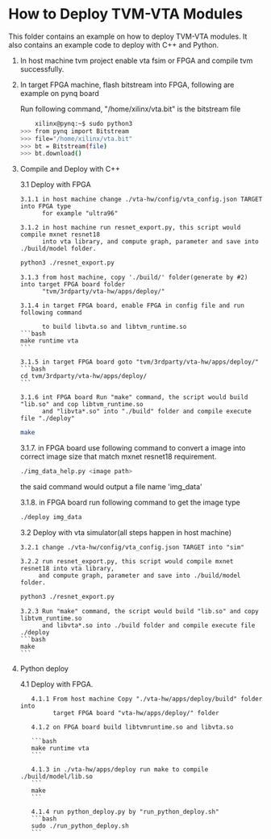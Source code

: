 <!--- Licensed to the Apache Software Foundation (ASF) under one -->
<!--- or more contributor license agreements.  See the NOTICE file -->
<!--- distributed with this work for additional information -->
<!--- regarding copyright ownership.  The ASF licenses this file -->
<!--- to you under the Apache License, Version 2.0 (the -->
<!--- "License"); you may not use this file except in compliance -->
<!--- with the License.  You may obtain a copy of the License at -->

<!---   http://www.apache.org/licenses/LICENSE-2.0 -->

<!--- Unless required by applicable law or agreed to in writing, -->
<!--- software distributed under the License is distributed on an -->
<!--- "AS IS" BASIS, WITHOUT WARRANTIES OR CONDITIONS OF ANY -->
<!--- KIND, either express or implied.  See the License for the -->
<!--- specific language governing permissions and limitations -->
<!--- under the License. -->


How to Deploy TVM-VTA Modules
=============================
This folder contains an example on how to deploy TVM-VTA modules.
It also contains an example code to deploy with C++ and Python.

1. In host machine tvm project enable vta fsim or FPGA and compile tvm successfully.

2. In target FPGA machine, flash bitstream into FPGA, following are example on pynq board

   Run following command, "/home/xilinx/vta.bit" is the bitstream file

	```bash
        xilinx@pynq:~$ sudo python3
	>>> from pynq import Bitstream
	>>> file="/home/xilinx/vta.bit"
	>>> bt = Bitstream(file)
	>>> bt.download()
	```

3. Compile and Deploy with C++

   3.1 Deploy with FPGA

       3.1.1 in host machine change ./vta-hw/config/vta_config.json TARGET into FPGA type
             for example "ultra96"

       3.1.2 in host machine run resnet_export.py, this script would compile mxnet resnet18
             into vta library, and compute graph, parameter and save into ./build/model folder.
       
	```bash
  	python3 ./resnet_export.py
	```

       3.1.3 from host machine, copy './build/' folder(generate by #2) into target FPGA board folder 
             "tvm/3rdparty/vta-hw/apps/deploy/"

       3.1.4 in target FPGA board, enable FPGA in config file and run following command

             to build libvta.so and libtvm_runtime.so
       ```bash
       make runtime vta
       ```

       3.1.5 in target FPGA board goto "tvm/3rdparty/vta-hw/apps/deploy/"
       ```bash
       cd tvm/3rdparty/vta-hw/apps/deploy/
       ```

       3.1.6 int FPGA board Run "make" command, the script would build "lib.so" and cop libtvm_runtime.so
             and "libvta*.so" into "./build" folder and compile execute file "./deploy"
      ```bash
      make
      ```
  
      3.1.7. in FPGA board use following command to convert a image into correct image size that match 
             mxnet resnet18 requirement.
      ```bash
      ./img_data_help.py <image path>
      ```
      the said command would output a file name 'img_data'

      3.1.8. in FPGA board run following command to get the image type
      ```bash
      ./deploy img_data
      ```

   3.2 Deploy with vta simulator(all steps happen in host machine)

       3.2.1 change ./vta-hw/config/vta_config.json TARGET into "sim"

       3.2.2 run resnet_export.py, this script would compile mxnet resnet18 into vta library, 
            and compute graph, parameter and save into ./build/model folder.

	```bash
  	python3 ./resnet_export.py
	```
       
       3.2.3 Run "make" command, the script would build "lib.so" and copy libtvm_runtime.so
             and libvta*.so into ./build folder and compile execute file ./deploy
       ```bash
       make
       ```

4. Python deploy

      4.1 Deploy with FPGA.

          4.1.1 From host machine Copy "./vta-hw/apps/deploy/build" folder into 
                target FPGA board "vta-hw/apps/deploy/" folder

          4.1.2 on FPGA board build libtvmruntime.so and libvta.so

          ```bash
          make runtime vta
          ```

          4.1.3 in ./vta-hw/apps/deploy run make to compile ./build/model/lib.so
          ```
          make
          ```

          4.1.4 run python_deploy.py by "run_python_deploy.sh"
          ```bash
          sudo ./run_python_deploy.sh
          ```
